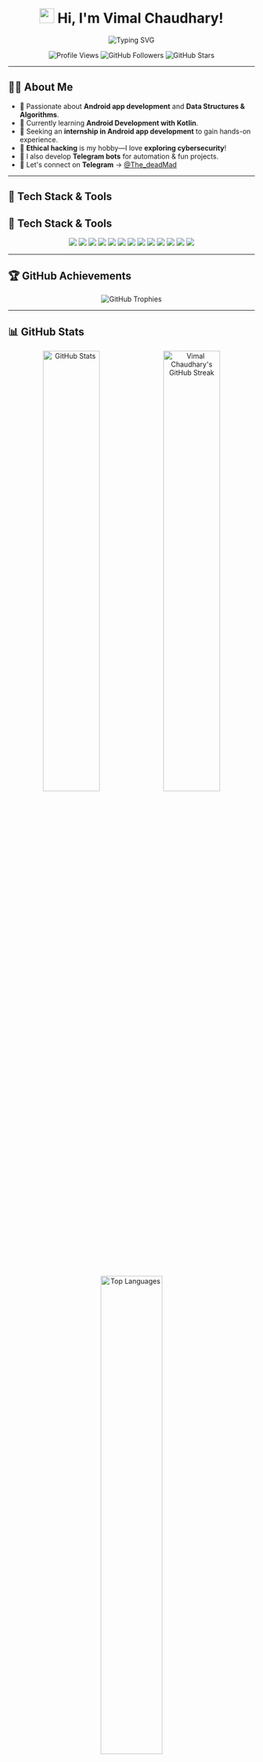 <h1 align="center">  
  <img src="https://media.giphy.com/media/hvRJCLFzcasrR4ia7z/giphy.gif" width="30px"/>  
  Hi, I'm Vimal Chaudhary!  
</h1>  

<p align="center">  
  <img src="https://readme-typing-svg.herokuapp.com?font=Fira+Code&pause=1000&color=F7A005&width=435&lines=Android+Developer+%7C+DSA+Enthusiast" alt="Typing SVG" />  
</p>  

<p align="center">
  <img src="https://komarev.com/ghpvc/?username=chaudharyy7&label=Profile%20Views&color=blueviolet&style=flat" alt="Profile Views" />
  <img src="https://img.shields.io/github/followers/chaudharyy7?label=Followers&style=social" alt="GitHub Followers" />
  <img src="https://img.shields.io/github/stars/chaudharyy7?label=Stars&style=social" alt="GitHub Stars" />
</p>

---

## 👨‍💻 About Me  

- 👀 Passionate about **Android app development** and **Data Structures & Algorithms**.  
- 🌱 Currently learning **Android Development with Kotlin**.  
- 🚀 Seeking an **internship in Android app development** to gain hands-on experience.  
- 👾 **Ethical hacking** is my hobby—I love **exploring cybersecurity**!  
- 🤖 I also develop **Telegram bots** for automation & fun projects.  
- 📩 Let's connect on **Telegram** → [@The_deadMad](https://t.me/The_deadMad)  

---

## 🚀 Tech Stack & Tools  

## 🚀 Tech Stack & Tools  

<p align="center">  
  <img src="https://img.shields.io/badge/Kotlin-0095D5?style=for-the-badge&logo=kotlin&logoColor=white"/>  
  <img src="https://img.shields.io/badge/Android-3DDC84?style=for-the-badge&logo=android&logoColor=white"/>  
  <img src="https://img.shields.io/badge/Jetpack%20Compose-4285F4?style=for-the-badge&logo=android&logoColor=white"/>  
  <img src="https://img.shields.io/badge/RestAPI-009688?style=for-the-badge&logo=fastapi&logoColor=white"/>  
  <img src="https://img.shields.io/badge/Retrofit-007396?style=for-the-badge&logo=android&logoColor=white"/>  
  <img src="https://img.shields.io/badge/Volley-4285F4?style=for-the-badge&logo=android&logoColor=white"/>  
  <img src="https://img.shields.io/badge/JSON-000000?style=for-the-badge&logo=json&logoColor=white"/>  
  <img src="https://img.shields.io/badge/Firebase-FFCA28?style=for-the-badge&logo=firebase&logoColor=black"/>  
  <img src="https://img.shields.io/badge/Python-3776AB?style=for-the-badge&logo=python&logoColor=white"/>  
  <img src="https://img.shields.io/badge/C++-00599C?style=for-the-badge&logo=c%2B%2B&logoColor=white"/>  
  <img src="https://img.shields.io/badge/Git-F05032?style=for-the-badge&logo=git&logoColor=white"/>  
  <img src="https://img.shields.io/badge/Linux-FCC624?style=for-the-badge&logo=linux&logoColor=black"/>  
  <img src="https://img.shields.io/badge/MySQL-4479A1?style=for-the-badge&logo=mysql&logoColor=white"/>  
</p> 

---

## 🏆 GitHub Achievements  

<p align="center">
  <img src="https://github-profile-trophy.vercel.app/?username=chaudharyy7&theme=radical&no-bg=true&no-frame=true&row=1&column=6" alt="GitHub Trophies" />
</p>  

---

## 📊 GitHub Stats  

<p align="center">  
  <img src="https://github-readme-stats.vercel.app/api?username=chaudharyy7&show_icons=true&theme=radical" alt="GitHub Stats" width="48%"/>  
  <img src="https://github-readme-streak-stats.herokuapp.com/?user=chaudharyy7&theme=radical" alt="Vimal Chaudhary's GitHub Streak" width="48%"/>  
</p>  

<p align="center">  
  <img src="https://github-readme-stats.vercel.app/api/top-langs/?username=chaudharyy7&layout=compact&theme=radical" alt="Top Languages" width="50%"/>  
</p>  

---

## 🌍 Connect With Me  

<p align="center">  
  <a href="mailto:vimal07chaudhary@gmail.com"><img src="https://img.shields.io/badge/Email-D14836?style=for-the-badge&logo=gmail&logoColor=white"/></a>  
  <a href="https://t.me/The_deadMad"><img src="https://img.shields.io/badge/Telegram-2CA5E0?style=for-the-badge&logo=telegram&logoColor=white"/></a>  
  <a href="https://www.linkedin.com/in/vimal-chaudhary-993303326"><img src="https://img.shields.io/badge/LinkedIn-0077B5?style=for-the-badge&logo=linkedin&logoColor=white"/></a>  
  <a href="https://github.com/chaudharyy7"><img src="https://img.shields.io/badge/GitHub-181717?style=for-the-badge&logo=github&logoColor=white"/></a>  
  <a href="https://www.instagram.com/__.chaudhary07.__/"><img src="https://img.shields.io/badge/Instagram-E4405F?style=for-the-badge&logo=instagram&logoColor=white"/></a>  
</p>  

---

## 🎯 Fun Facts  

- 🚀 I'm **always eager to learn & contribute** to open-source projects.  
- 🎮 Love **tech, coding, and solving algorithmic problems**.  
- 🔥 Open to **collaborations and exciting projects**!  

---

🌟 **Thanks for visiting!** If you like my work, feel free to **star ⭐ my repositories!** 🚀  

